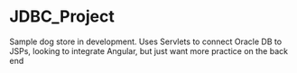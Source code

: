 # JDBC_Project

Sample dog store in development. Uses Servlets to connect Oracle DB to JSPs, looking to integrate Angular, but just want more practice on the back end
